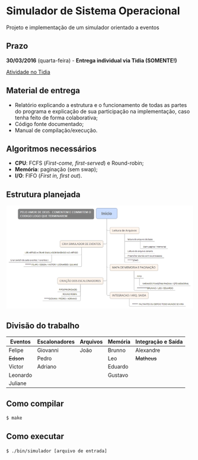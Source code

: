Simulador de Sistema Operacional
================================

Projeto e implementação de um simulador orientado a eventos

## Prazo

**30/03/2016** (quarta-feira) - **Entrega individual via Tidia (SOMENTE!)**

[Atividade no Tidia](http://www.tidia-ae.usp.br/portal/site/5d71f5e0-79d0-42d2-951d-23372616af29/page/29ac7446-2e91-4c03-8ebf-b0fdc0127e25)

## Material de entrega

- Relatório explicando a estrutura e o funcionamento de todas as partes do programa e explicação de sua participação na implementação, caso tenha feito de forma colaborativa;
- Código fonte documentado;
- Manual de compilação/execução.

## Algoritmos necessários 

- **CPU**: FCFS (*First-come, first-served*) e Round-robin;
- **Memória**: paginação (sem swap);
- **I/O**: FIFO (*First in, first out*).

## Estrutura planejada

![Diagrama da estrutura do projeto](projeto/estrutura.png?raw=true)

## Divisão do trabalho

|Eventos|Escalonadores|Arquivos|Memória|Integração e Saída|
|---|---|---|---|---|
|Felipe|Giovanni|João|Brunno|Alexandre|
|~~Edson~~|Pedro||Leo|~~Matheus~~|
|Victor|Adriano||Eduardo||
|Leonardo|||Gustavo||
|Juliane|

## Como compilar

```sh
$ make
```

## Como executar

```sh
$ ./bin/simulador [arquivo de entrada]
```
